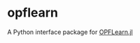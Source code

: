 # opflearn
A Python interface package for [OPFLearn.jl](https://github.com/TragerJoswig-Jones/OPFLearn.jl)
